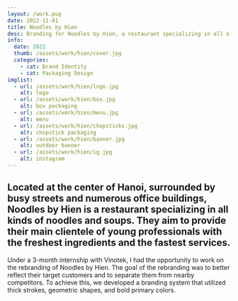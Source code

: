 ```yaml
---
layout: /work.pug
date: 2022-11-01
title: Noodles by Hien
desc: Branding for Noodles by Hien, a restaurant specializing in all kinds of noodles and soups
info:
  date: 2022
  thumb: /assets/work/hien/cover.jpg
  categories:
    - cat: Brand Identity
    - cat: Packaging Design
imglist:
  - url: /assets/work/hien/logo.jpg
    alt: logo
  - url: /assets/work/hien/box.jpg
    alt: box packaging
  - url: /assets/work/hien/menu.jpg
    alt: menu
  - url: /assets/work/hien/chopsticks.jpg
    alt: chopstick packaging
  - url: /assets/work/hien/banner.jpg
    alt: outdoor banner
  - url: /assets/work/hien/ig.jpg
    alt: instagram
---
```

## Located at the center of Hanoi, surrounded by busy streets and numerous office buildings, Noodles by Hien is a restaurant specializing in all kinds of noodles and soups. They aim to provide their main clientele of young professionals with the freshest ingredients and the fastest services.

Under a 3-month internship with Vinotek, I had the opportunity to work on the rebranding of Noodles by Hien. The goal of the rebranding was to better reflect their target customers and to separate them from nearby competitors. To achieve this, we developed a branding system that utilized thick strokes, geometric shapes, and bold primary colors.